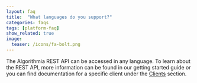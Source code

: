 ```yaml
---
layout: faq
title:  "What languages do you support?"
categories: faqs
tags: [platform-faq]
show_related: true
image:
  teaser: /icons/fa-bolt.png
---
```


The Algorithmia REST API can be accessed in any language. To learn about the REST API, more information can be found in our getting started guide or you can find documentation for a specific client under the [Clients]({{site.baseurl}}/clients/) section.
